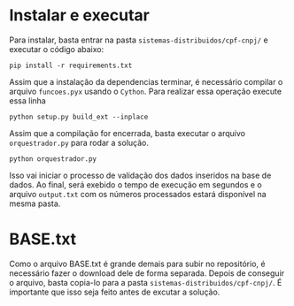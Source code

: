 # Instalar e executar
Para instalar, basta entrar na pasta `sistemas-distribuidos/cpf-cnpj/` e executar o código abaixo:
```Shell
pip install -r requirements.txt
```
Assim que a instalação da dependencias terminar, é necessário compilar o arquivo `funcoes.pyx` usando o `Cython`.
Para realizar essa operação execute essa linha
```Shell
python setup.py build_ext --inplace
```
Assim que a compilação for encerrada, basta executar o arquivo `orquestrador.py` para rodar a solução.
```Shell
python orquestrador.py
```
Isso vai iniciar o processo de validação dos dados inseridos na base de dados.
Ao final, será exebido o tempo de execução em segundos e o arquivo `output.txt` com os números processados estará disponível na mesma pasta.

# BASE.txt
Como o arquivo BASE.txt é grande demais para subir no repositório, é necessário fazer o download dele de forma separada.
Depois de conseguir o arquivo, basta copia-lo para a pasta `sistemas-distribuidos/cpf-cnpj/`.
É importante que isso seja feito antes de excutar a solução.
